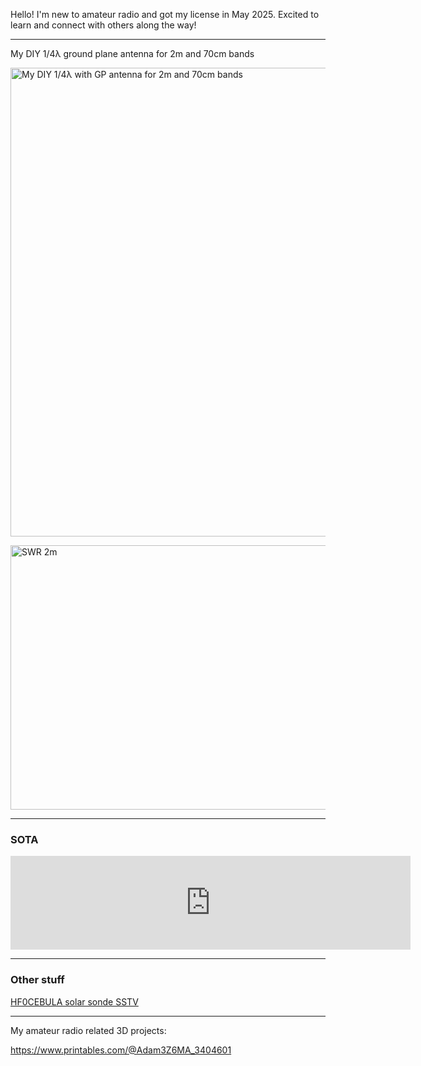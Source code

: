 Hello! I'm new to amateur radio and got my license in May 2025. Excited to learn and connect with others along the way!

---
My DIY 1/4&lambda; ground plane antenna for 2m and 70cm bands

<a href="/hampages/3z6ma/antenna.jpg" target="_blank"><img alt="My DIY 1/4λ with GP antenna for 2m and 70cm bands" src="/hampages/3z6ma/antenna.jpg" style="height:750px; width:563px" /></a>

<a href="/hampages/3z6ma/nvna_2m_swr.jpg" target="_blank"><img alt="SWR 2m" src="/hampages/3z6ma/nvna_2m_swr.jpg" style="height:423px; width:564px" /></a>

---
### **SOTA**

<iframe frameborder="0" id="SOTA" name="SOTA Activations" scrolling="yes" src="https://neon1.net/sota/myact/?c=3Z6MA&amp;l=10&amp;w=1&amp;p=1" width="640"></iframe>

---
### **Other stuff**

<a href="https://photos.app.goo.gl/RxWDcFuBDnc9GoxU6" target="_blank">HF0CEBULA solar sonde SSTV</a>

---
My amateur radio related 3D projects:

<a href="https://www.printables.com/@Adam3Z6MA_3404601" target="_blank">https://www.printables.com/@Adam3Z6MA_3404601</a>
